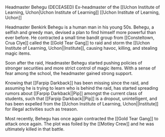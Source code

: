Headmaster Behegu (DECEASED)
Ex-headmaster of the [[Uchon Institute of Learning, Uchon|Uchon Institute of Learning]]
[[Uchon Institute of Learning, Uchon]]


Headmaster Benkirk Behegu is a human man in his young 50s. Behegu, a selfish and greedy man, devised a plan to find himself more powerful than ever before. He contracted a small time bandit group from [[Consteltown, Crua Clye]] called the [[Gold Tear Gang]] to raid and storm the [[Uchon Institute of Learning, Uchon||Institute]], causing havoc, killing, and stealing magic items. 

Soon after the raid, Headmaster Behegu started pushing policies of stronger securities and more strict control of magic items. With a sense of fear among the school, the headmaster gained strong support. 

Knowing that [[Farpip Darkback]] has been missing since the raid, and assuming he is trying to learn who is behind the raid, has started spreading rumors about [[Farpip Darkback||Pip]] amongst the current class of students, such that [[Farpip Darkback||Pip]] is a dropout, unintelligent, and has been expelled from the [[Uchon Institute of Learning, Uchon||Institute]] for illegal activities such as treason.  

Most recently, Behegu has once again contracted the [[Gold Tear Gang]] to attack once again. The plot was foiled by the [[Motley Crew]] and he was ultimately killed in that battle.

